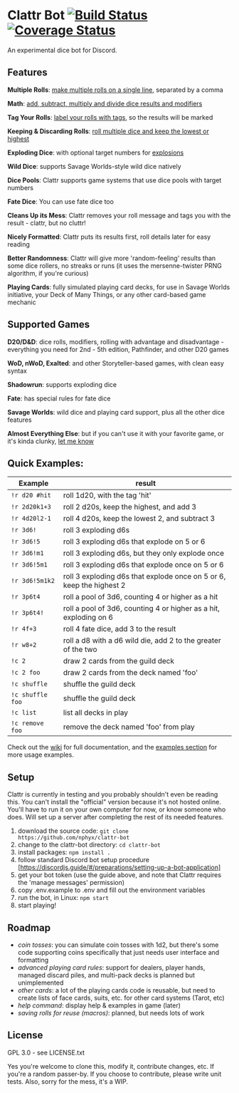 Clattr Bot
[![Build Status](https://travis-ci.org/nphyx/clattr-bot.svg?branch=master)](https://travis-ci.org/nphyx/clattr-bot)
[![Coverage Status](https://coveralls.io/repos/github/nphyx/clattr-bot/badge.svg?branch=master)](https://coveralls.io/github/nphyx/clattr-bot?branch=master)
==========

An experimental dice bot for Discord.

Features
--------

**Multiple Rolls**: [make multiple rolls on a single line](https://github.com/nphyx/clattr-bot/wiki/#multiple-rolls), separated by a comma

**Math**: [add, subtract, multiply and divide dice results and modifiers](https://github.com/nphyx/clattr-bot/wiki/#using-math-operators)

**Tag Your Rolls**: [label your rolls with tags](https://github.com/nphyx/clattr-bot/wiki/#tagging-rolls), so the results will be marked

**Keeping & Discarding Rolls**: [roll multiple dice and keep the lowest or highest](https://github.com/nphyx/clattr-bot/wiki/#special-rules)

**Exploding Dice**: with optional target numbers for [explosions](https://github.com/nphyx/clattr-bot/wiki/#special-rules)

**Wild Dice**: supports Savage Worlds-style wild dice natively

**Dice Pools**: Clattr supports game systems that use dice pools with target numbers

**Fate Dice**: You can use fate dice too

**Cleans Up its Mess**: Clattr removes your roll message and tags you with the result - clattr, but no cluttr!

**Nicely Formatted**: Clattr puts its results first, roll details later for easy reading 

**Better Randomness**: Clattr will give more 'random-feeling' results than some dice rollers, no streaks or runs (it uses the mersenne-twister PRNG algorithm, if you're curious)

**Playing Cards**: fully simulated playing card decks, for use in Savage Worlds initiative, your Deck of Many Things, or any other card-based game mechanic

Supported Games
---------------

**D20/D&D**: dice rolls, modifiers, rolling with advantage and disadvantage - everything you need for 2nd - 5th edition, Pathfinder, and other D20 games

**WoD, nWoD, Exalted**: and other Storyteller-based games, with clean easy syntax

**Shadowrun**: supports exploding dice

**Fate**: has special rules for fate dice

**Savage Worlds**: wild dice and playing card support, plus all the other dice features

**Almost Everything Else**: but if you can't use it with your favorite game, or it's kinda clunky, [let me know](https://github.com/nphyx/clattr-bot/issues)

Quick Examples:
---------------

| Example          | result |
|------------------|--------|
| `!r d20 #hit`    | roll 1d20, with the tag 'hit' |
| `!r 2d20k1+3`    | roll 2 d20s, keep the highest, and add 3 |
| `!r 4d20l2-1`    | roll 4 d20s, keep the lowest 2, and subtract 3 |
| `!r 3d6!`        | roll 3 exploding d6s |
| `!r 3d6!5`       | roll 3 exploding d6s that explode on 5 or 6 |
| `!r 3d6!m1`      | roll 3 exploding d6s, but they only explode once |
| `!r 3d6!5m1`     | roll 3 exploding d6s that explode once on 5 or 6 |
| `!r 3d6!5m1k2`   | roll 3 exploding d6s that explode once on 5 or 6, keep the highest 2 |
| `!r 3p6t4`       | roll a pool of 3d6, counting 4 or higher as a hit |
| `!r 3p6t4!`      | roll a pool of 3d6, counting 4 or higher as a hit, exploding on 6 |
| `!r 4f+3`        | roll 4 fate dice, add 3 to the result |
| `!r w8+2`        | roll a d8 with a d6 wild die, add 2 to the greater of the two |
| `!c 2`           | draw 2 cards from the guild deck |
| `!c 2 foo`       | draw 2 cards from the deck named 'foo' |
| `!c shuffle`     | shuffle the guild deck |
| `!c shuffle foo` | shuffle the guild deck |
| `!c list`        | list all decks in play |
| `!c remove foo`  | remove the deck named 'foo' from play |

Check out the [wiki](https://github.com/nphyx/clattr-bot/wiki) for full documentation, and the [examples section](https://github.com/nphyx/clattr-bot/wiki#examples-by-game-system) for more usage examples.

Setup
-----

Clattr is currently in testing and you probably shouldn't even be reading this. You can't install the "official" version because it's not hosted online. You'll have
to run it on your own computer for now, or know someone who does. Will set up a server after completing the rest of its needed features.

1) download the source code: `git clone https://github.com/nphyx/clattr-bot`
2) change to the clattr-bot directory: `cd clattr-bot`
3) install packages: `npm install .`
4) follow standard Discord bot setup procedure [https://discordjs.guide/#/preparations/setting-up-a-bot-application]
5) get your bot token (use the guide above, and note that Clattr requires the 'manage messages' permission)
6) copy .env.example to .env and fill out the environment variables
7) run the bot, in Linux: `npm start`
8) start playing!

Roadmap
-------

- *coin tosses*: you can simulate coin tosses with 1d2, but there's some code supporting coins specifically that just needs user interface and formatting
- *advanced playing card rules*: support for dealers, player hands, managed discard piles, and multi-pack decks is planned but unimplemented
- *other cards*: a lot of the playing cards code is reusable, but need to create lists of face cards, suits, etc. for other card systems (Tarot, etc)
- *help command*: display help & examples in game (later)
- *saving rolls for reuse (macros)*: planned, but needs lots of work

License
-------

GPL 3.0 - see LICENSE.txt

Yes you're welcome to clone this, modify it, contribute changes, etc. If you're a random passer-by. If you choose to contribute, please write unit tests. Also, sorry for the mess, it's a WIP.
